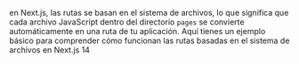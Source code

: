 en Next.js, las rutas se basan en el sistema de archivos, lo que significa que cada archivo JavaScript dentro del directorio `pages` se convierte automáticamente en una ruta de tu aplicación. Aquí tienes un ejemplo básico para comprender cómo funcionan las rutas basadas en el sistema de archivos en Next.js 14
